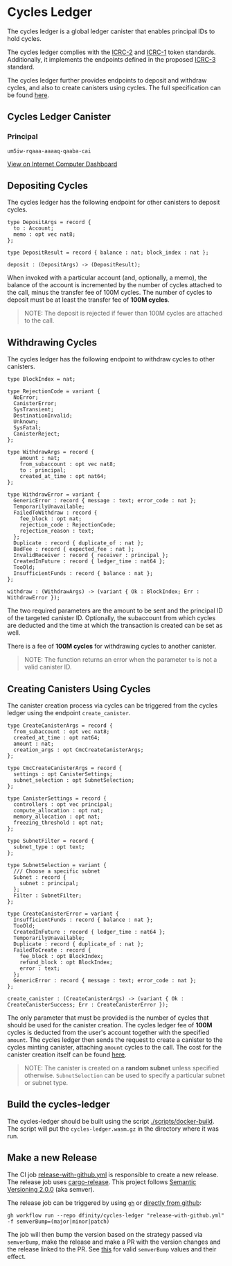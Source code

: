 # Cycles Ledger

The cycles ledger is a global ledger canister that enables principal IDs to hold cycles.

The cycles ledger complies with the [ICRC-2](https://github.com/dfinity/ICRC-1/blob/main/standards/ICRC-2/README.md) and [ICRC-1](https://github.com/dfinity/ICRC-1/tree/main/standards/ICRC-1/README.md) token standards.
Additionally, it implements the endpoints defined in the proposed [ICRC-3](https://github.com/dfinity/ICRC-1/pull/128) standard.

The cycles ledger further provides endpoints to deposit and withdraw cycles, and also
to create canisters using cycles. The full specification can be found [here](INTERFACE_SPECIFICATION.md).

## Cycles Ledger Canister

### Principal
```text
um5iw-rqaaa-aaaaq-qaaba-cai
```

[View on Internet Computer Dashboard](https://dashboard.internetcomputer.org/canister/um5iw-rqaaa-aaaaq-qaaba-cai)

## Depositing Cycles

The cycles ledger has the following endpoint for other canisters to deposit cycles.

```
type DepositArgs = record {
  to : Account;
  memo : opt vec nat8;
};

type DepositResult = record { balance : nat; block_index : nat };

deposit : (DepositArgs) -> (DepositResult);
```

When invoked with a particular account (and, optionally, a memo), the balance of the account is incremented by the number of cycles attached to the call, minus the transfer fee of 100M cycles. The number of cycles to deposit must be at least the transfer fee of **100M cycles**.

> NOTE: The deposit is rejected if fewer than 100M cycles are attached to the call.

## Withdrawing Cycles

The cycles ledger has the following endpoint to withdraw cycles to other canisters.

```
type BlockIndex = nat;

type RejectionCode = variant {
  NoError;
  CanisterError;
  SysTransient;
  DestinationInvalid;
  Unknown;
  SysFatal;
  CanisterReject;
};

type WithdrawArgs = record {
    amount : nat;
    from_subaccount : opt vec nat8;
    to : principal;
    created_at_time : opt nat64;
};

type WithdrawError = variant {
  GenericError : record { message : text; error_code : nat };
  TemporarilyUnavailable;
  FailedToWithdraw : record {
    fee_block : opt nat;
    rejection_code : RejectionCode;
    rejection_reason : text;
  };
  Duplicate : record { duplicate_of : nat };
  BadFee : record { expected_fee : nat };
  InvalidReceiver : record { receiver : principal };
  CreatedInFuture : record { ledger_time : nat64 };
  TooOld;
  InsufficientFunds : record { balance : nat };
};

withdraw : (WithdrawArgs) -> (variant { Ok : BlockIndex; Err : WithdrawError });
```

The two required parameters are the amount to be sent and the principal ID of
the targeted canister ID. Optionally, the subaccount from which cycles are
deducted and the time at which the transaction is created can be set as well.

There is a fee of **100M cycles** for withdrawing cycles to another canister.

> NOTE: The function returns an error when the parameter `to` is not a valid canister ID.

## Creating Canisters Using Cycles

The canister creation process via cycles can be triggered from the cycles ledger
using the endpoint `create_canister`.

```
type CreateCanisterArgs = record {
  from_subaccount : opt vec nat8;
  created_at_time : opt nat64;
  amount : nat;
  creation_args : opt CmcCreateCanisterArgs;
};

type CmcCreateCanisterArgs = record {
  settings : opt CanisterSettings;
  subnet_selection : opt SubnetSelection;
};

type CanisterSettings = record {
  controllers : opt vec principal;
  compute_allocation : opt nat;
  memory_allocation : opt nat;
  freezing_threshold : opt nat;
};

type SubnetFilter = record {
  subnet_type : opt text;
};

type SubnetSelection = variant {
  /// Choose a specific subnet
  Subnet : record {
    subnet : principal;
  };
  Filter : SubnetFilter;
};

type CreateCanisterError = variant {
  InsufficientFunds : record { balance : nat };
  TooOld;
  CreatedInFuture : record { ledger_time : nat64 };
  TemporarilyUnavailable;
  Duplicate : record { duplicate_of : nat };
  FailedToCreate : record {
    fee_block : opt BlockIndex;
    refund_block : opt BlockIndex;
    error : text;
  };
  GenericError : record { message : text; error_code : nat };
};

create_canister : (CreateCanisterArgs) -> (variant { Ok : CreateCanisterSuccess; Err : CreateCanisterError });
```

The only parameter that must be provided is the number of cycles that should
be used for the canister creation.
The cycles ledger fee of **100M** cycles is deducted from the user's account
together with the specified `amount`. The cycles ledger then sends the request to create a canister
to the cycles minting canister, attaching `amount` cycles to the call.
The cost for the canister creation itself can be found
[here](https://internetcomputer.org/docs/current/developer-docs/gas-cost).

> NOTE: The canister is created on a **random subnet** unless specified otherwise. `SubnetSelection`
can be used to specify a particular subnet or subnet type.

## Build the cycles-ledger

The cycles-ledger should be built using the script [./scripts/docker-build](./scripts/docker-build). The script will put the `cycles-ledger.wasm.gz` in the directory where it was run.

## Make a new Release

The CI job [release-with-github.yml](https://github.com/dfinity/cycles-ledger/actions/workflows/release-with-github.yml) is responsible to create a new release. The release job uses [cargo-release](https://github.com/crate-ci/cargo-release/blob/master/docs/reference.md). This project follows [Semantic Versioning 2.0.0](https://semver.org/) (aka semver).

The release job can be triggered by using [`gh`](https://cli.github.com/) or [directly from github](https://github.com/dfinity/cycles-ledger/actions/workflows/release-with-github.yml):

```
gh workflow run --repo dfinity/cycles-ledger "release-with-github.yml" -f semverBump=(major|minor|patch)
```

The job will then bump the version based on the strategy passed via `semverBump`, make the release and make a PR with the version changes and the release linked to the PR. See [this](https://github.com/crate-ci/cargo-release/blob/master/docs/reference.md#bump-level) for valid `semverBump` values and their effect.
